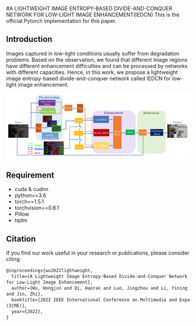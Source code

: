 #A LIGHTWEIGHT IMAGE ENTROPY-BASED DIVIDE-AND-CONQUER NETWORK FOR LOW-LIGHT IMAGE ENHANCEMENT(IEDCN)
This is the official Pytorch implementation for this paper.
## Introduction
Images captured in low-light conditions usually suffer from degradation problems. Based on the observation, we found
that different image regions have different enhancement difficulties and can be processed by networks with different
capacities. Hence, in this work, we propose a lightweight image entropy-based divide-and-conquer network called IEDCN for low-light image enhancement.

![](img/framework.png)

## Requirement
- cuda & cudnn
- python==3.6
- torch==1.5.1
- torchvision==0.6.1
- Pillow
- tqdm

## Citation
If you find our work useful in your research or publications, please consider citing:
```
@inproceedings{wu2022lightweight,
  title={A Lightweight Image Entropy-Based Divide-and-Conquer Network for Low-Light Image Enhancement},
  author={Wu, Hongjun and Qi, Haoran and Luo, Jingzhou and Li, Yining and Jin, Zhi},
  booktitle={2022 IEEE International Conference on Multimedia and Expo (ICME)},
  year={2022},
}
```